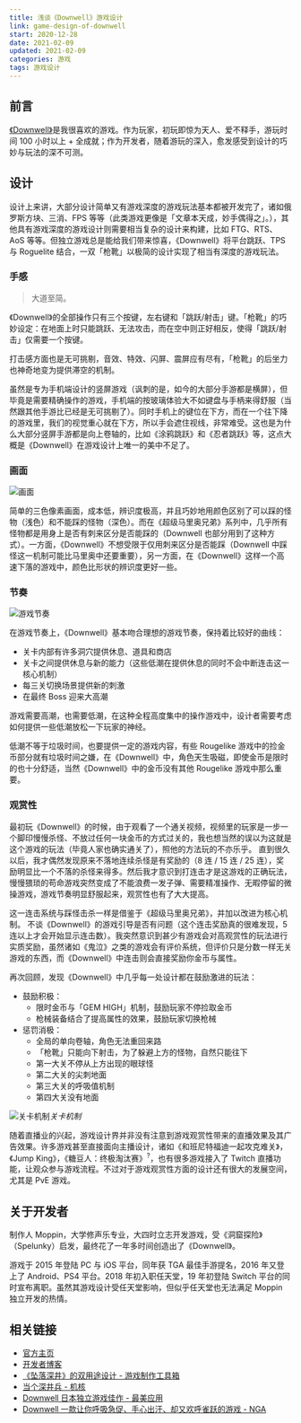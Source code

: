 ```yaml
---
title: 浅谈《Downwell》游戏设计
link: game-design-of-downwell
start: 2020-12-28
date: 2021-02-09
updated: 2021-02-09
categories: 游戏
tags: 游戏设计
---
```


## 前言

[《Downwell》](https://store.steampowered.com/app/360740)是我很喜欢的游戏。作为玩家，初玩即惊为天人、爱不释手，游玩时间 100 小时以上 + 全成就；作为开发者，随着游玩的深入，愈发感受到设计的巧妙与玩法的深不可测。

<!-- more -->

## 设计

设计上来讲，大部分设计简单又有游戏深度的游戏玩法基本都被开发完了，诸如俄罗斯方块、三消、FPS 等等（此类游戏更像是「文章本天成，妙手偶得之」。），其他具有游戏深度的游戏设计则需要相当复杂的设计来构建，比如 FTG、RTS、AoS 等等。但独立游戏总是能给我们带来惊喜，《Downwell》将平台跳跃、TPS 与 Roguelite 结合，一双「枪靴」以极简的设计实现了相当有深度的游戏玩法。

### 手感

> 大道至简。

《Downwell》的全部操作只有三个按键，左右键和「跳跃/射击」键。「枪靴」的巧妙设定：在地面上时只能跳跃、无法攻击，而在空中则正好相反，使得「跳跃/射击」仅需要一个按键。

打击感方面也是无可挑剔，音效、特效、闪屏、震屏应有尽有，「枪靴」的后坐力也神奇地变为提供滞空的机制。

虽然是专为手机端设计的竖屏游戏（讽刺的是，如今的大部分手游都是横屏），但毕竟是需要精确操作的游戏，手机端的按玻璃体验大不如键盘与手柄来得舒服（当然跟其他手游比已经是无可挑剔了）。同时手机上的键位在下方，而在一个往下降的游戏里，我们的视觉重心就在下方，所以手会遮住视线，非常难受。这也是为什么大部分竖屏手游都是向上卷轴的，比如《涂鸦跳跃》和《忍者跳跃》等，这点大概是《Downwell》在游戏设计上唯一的美中不足了。

### 画面

![画面](https://cf0.oss-cn-shanghai.aliyuncs.com/img/Downwell.png)

简单的三色像素画面，成本低，辨识度极高，并且巧妙地用颜色区别了可以踩的怪物（浅色）和不能踩的怪物（深色）。而在《超级马里奥兄弟》系列中，几乎所有怪物都是用身上是否有刺来区分是否能踩的（Downwell 也部分用到了这种方式）。一方面，《Downwell》不想受限于仅用刺来区分是否能踩（Downwell 中踩怪这一机制可能比马里奥中还要重要），另一方面，在《Downwell》这样一个高速下落的游戏中，颜色比形状的辨识度更好一些。

### 节奏

![游戏节奏](https://cf0.oss-cn-shanghai.aliyuncs.com/img/游戏节奏.png)

在游戏节奏上，《Downwell》基本吻合理想的游戏节奏，保持着比较好的曲线：

- 关卡内部有许多洞穴提供休息、道具和商店
- 关卡之间提供休息与新的能力（这些低潮在提供休息的同时不会中断连击这一核心机制）
- 每三关切换场景提供新的刺激
- 在最终 Boss 迎来大高潮

游戏需要高潮，也需要低潮，在这种全程高度集中的操作游戏中，设计者需要考虑如何提供一些低潮放松一下玩家的神经。

低潮不等于垃圾时间，也要提供一定的游戏内容，有些 Rougelike 游戏中的捡金币部分就有垃圾时间之嫌，在《Downwell》中，角色天生吸磁，即使金币是限时的也十分舒适，当然《Downwell》中的金币没有其他 Rougelike 游戏中那么重要。

### 观赏性

最初玩《Downwell》的时候，由于观看了一个通关视频，视频里的玩家是一步一个脚印慢慢杀怪、不放过任何一块金币的方式过关的，我也想当然的误以为这就是这个游戏的玩法（毕竟人家也确实通关了），照他的方法玩的不亦乐乎。
直到很久以后，我才偶然发现原来不落地连续杀怪是有奖励的（8 连 / 15 连 / 25 连），奖励明显比一个不落的杀怪来得多。然后我才意识到打连击才是这游戏的正确玩法，慢慢猥琐的苟命游戏突然变成了不能浪费一发子弹、需要精准操作、无暇停留的微操游戏，游戏节奏明显舒服起来，观赏性也有了大大提高。

这一连击系统与踩怪击杀一样是借鉴于《超级马里奥兄弟》，并加以改进为核心机制。
不谈《Downwell》的游戏引导是否有问题（这个连击奖励真的很难发现，5 连以上才会开始显示连击数）。我突然意识到甚少有游戏会对高观赏性的玩法进行实质奖励，虽然诸如《鬼泣》之类的游戏会有评价系统，但评价只是分数一样无关游戏的东西，而《Downwell》中连击则会直接奖励你金币与属性。

再次回顾，发现《Downwell》中几乎每一处设计都在鼓励激进的玩法：

- 鼓励积极：
  - 限时金币与「GEM HIGH」机制，鼓励玩家不停捡取金币
  - 枪械装备结合了提高属性的效果，鼓励玩家切换枪械
- 惩罚消极：
  - 全局的单向卷轴，角色无法重回来路
  - 「枪靴」只能向下射击，为了躲避上方的怪物，自然只能往下
  - 第一大关不停从上方出现的眼球怪
  - 第二大关的尖刺地面
  - 第三大关的呼吸值机制
  - 第四大关没有地面

![关卡机制](https://cf0.oss-cn-shanghai.aliyuncs.com/img/Downwell关卡机制.jpg)_关卡机制_

随着直播业的兴起，游戏设计界并非没有注意到游戏观赏性带来的直播效果及其广告效果。许多游戏甚至直接面向主播设计，诸如《和班尼特福迪一起攻克难关》，《Jump King》，《糖豆人：终极淘汰赛》<sup>?</sup>，也有很多游戏接入了 Twitch 直播功能，让观众参与游戏流程。不过对于游戏观赏性方面的设计还有很大的发展空间，尤其是 PvE 游戏。

## 关于开发者

制作人 Moppin，大学修声乐专业，大四时立志开发游戏，受《洞窟探险》（Spelunky）启发，最终花了一年多时间创造出了《Downwell》。

游戏于 2015 年登陆 PC 与 iOS 平台，同年获 TGA 最佳手游提名，2016 年又登上了 Android、PS4 平台。2018 年初入职任天堂，19 年初登陆 Switch 平台的同时宣布离职。虽然其游戏设计受任天堂影响，但似乎任天堂也无法满足 Moppin 独立开发的热情。

## 相关链接

- [官方主页](https://downwellgame.com/)
- [开发者博客](https://zackbellgames.com/)
- [《坠落深井》的双用途设计 - 游戏制作工具箱](https://b23.tv/av11368232)
- [当个深井兵 - 机核](https://www.gcores.com/articles/16985)
- [Downwell 日本独立游戏佳作 - 最美应用](http://zuimeia.com/app/3798/)
- [Downwell 一款让你呼吸急促、手心出汗、却又欢呼雀跃的游戏 - NGA](https://bbs.nga.cn/read.php?tid=14111719)
